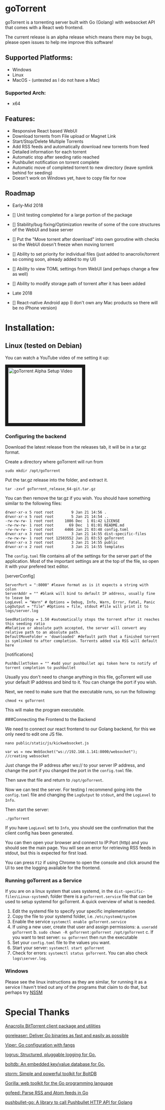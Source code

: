 # goTorrent

goTorrent is a torrenting server built with Go (Golang) with websocket API that comes with a React web frontend.

The current release is an alpha release which means there may be bugs, please open issues to help me improve this software!



## Supported Platforms:
- Windows
- Linux
- MacOS - (untested as I do not have a Mac)

### Supported Arch:
- x64

## Features:
 - Responsive React based WebUI
 - Download torrents from File upload or Magnet Link
 - Start/Stop/Delete Multiple Torrents
 - Add RSS feeds and automatically download new torrents from feed
 - Detailed information for each torrent
 - Automatic stop after seeding ratio reached
 - Pushbullet notification on torrent complete
 - Automatic move of completed torrent to new directory (leave symlink behind for seeding)
  - Doesn't work on Windows yet, have to copy file for now
 
## Roadmap
- Early-Mid 2018

 - [] Unit testing completed for a large portion of the package
 
 - [] Stability/bug fixing/Optimization rewrite of some of the core structures of the WebUI and base server
 
 - [] Put the "Move torrent after download" into own goroutine with checks so the WebUI doesn't freeze when moving torrent
 
 - [] Ability to set priority for individual files (just added to anacrolix/torrent so coming soon, already added to my UI)
 
 - [] Ability to view TOML settings from WebUI (and perhaps change a few as well)
 
 - [] Ability to modify storage path of torrent after it has been added
 
- Late 2018

 - [] React-native Android app (I don't own any Mac products so there will be no iPhone version)

# Installation:

## Linux (tested on Debian)

You can watch a YouTube video of me setting it up:

<a href="http://www.youtube.com/watch?feature=player_embedded&v=G0gO_cm_Oks
" target="_blank"><img src="http://img.youtube.com/vi/G0gO_cm_Oks/0.jpg" 
alt="goTorrent Alpha Setup Video" width="240" height="180" border="10" /></a>

### Configuring the backend

Download the latest release from the releases tab, it will be in a tar.gz format.

Create a directory where goTorrent will run from

    sudo mkdir /opt/goTorrent

Put the tar.gz release into the folder, and extract it.

    tar -zxvf goTorrent_release_64-git.tar.gz
    

You can then remove the tar.gz if you wish.  You should have something similar to the following files:

    drwxr-xr-x 5 root root        9 Jan 21 14:56 .
    drwxr-xr-x 5 root root        5 Jan 21 14:54 ..
    -rw-rw-rw- 1 root root     1086 Dec  1 01:42 LICENSE
    -rw-rw-rw- 1 root root       69 Dec  1 01:01 README.md
    -rw-rw-rw- 1 root root     4466 Jan 21 03:48 config.toml
    drwxr-xr-x 3 root root        3 Jan 21 14:55 dist-specific-files
    -rw-rw-rw- 1 root root 12503552 Jan 21 03:53 goTorrent
    drwxr-xr-x 3 root root        3 Jan 21 14:55 public
    drwxr-xr-x 2 root root        3 Jan 21 14:55 templates

The `config.toml` file contains all of the settings for the server part of the application.  Most of the important settings are at the top of the file, so open it with your prefered text editor.

[serverConfig]

    ServerPort = ":8000" #leave format as is it expects a string with colon
    ServerAddr = "" #blank will bind to default IP address, usually fine to leave be
    LogLevel = "Warn" # Options = Debug, Info, Warn, Error, Fatal, Panic
    LogOutput = "file" #Options = file, stdout #file will print it to logs/server.log

    SeedRatioStop = 1.50 #automatically stops the torrent after it reaches this seeding ratio
    #Relative or absolute path accepted, the server will convert any relative path to an absolute path.
    DefaultMoveFolder = 'downloaded' #default path that a finished torrent is symlinked to after completion. Torrents added via RSS will default here


[notifications]

    PushBulletToken = "" #add your pushbullet api token here to notify of torrent completion to pushbullet

Usually you don't need to change anything in this file, goTorrent will use your default IP address and bind to it.  You can change the port if you wish.

Next, we need to make sure that the executable runs, so run the following:

    chmod +x goTorrent

This will make the program executable.

###Connecting the Frontend to the Backend

We need to connect our react frontend to our Golang backend, for this we only need to edit one JS file.

    nano public/static/js/kickwebsocket.js

    var ws = new WebSocket("ws://192.168.1.141:8000/websocket"); //creating websocket

Just change the IP address after ws:// to your server IP address, and change the port if you changed the port in the `config.toml` file.

Then save that file and return to `/opt/goTorrent`.  

Now we can test the server.  For testing I recommend going into the `config.toml` file and changing the `LogOutput` to `stdout`, and the `LogLevel` to `Info`.

Then start the server:

    ./goTorrent 
    
If you have `LogLevel` set to `Info`, you should see the confirmation that the client config has been generated.

You can then open your browser and connect to IP:Port (http) and you should see the main page.  You will see an error for retrieving RSS feeds in stdout, but this is expected for first load.

You can press `F12` if using Chrome to open the console and click around the UI to see the logging available for the frontend.

### Running goTorrent as a Service

If you are on a linux system that uses systemd, in the `dist-specific-files\Linux-systemd\` folder there is a `goTorrent.service` file that can be used to setup systemd for goTorrent.  A quick overview of what is needed.

1. Edit the systemd file to specify your specific implementation
2. Copy the file to your systemd folder, i.e. `/etc/systemd/system`
3. Enable the service `systemctl enable goTorrent.service`
4. If using a new user, create that user and assign permissions:
    a. `useradd goTorrent`
    b. `sudo chown -R goTorrent:goTorrent /opt/goTorrent`
    c. If you want to test server: `su goTorrent` then run the executable
5. Set your `config.toml` file to the values you want.
6. Start your server: `systemctl start goTorrent`
7. Check for errors: `systemctl status goTorrent`.  You can also check `logs\server.log`.

### Windows

Please see the linux instructions as they are similar, for running it as a service I havn't tried out any of the programs that claim to do that, but perhaps try [NSSM](http://nssm.cc/download)


# Special Thanks
[Anacrolix BitTorrent client package and utilities](https://github.com/anacrolix/torrent)

[goreleaser: Deliver Go binaries as fast and easily as possible](https://github.com/goreleaser/goreleaser)

[Viper: Go configuration with fangs](https://github.com/spf13/viper)

[logrus: Structured, pluggable logging for Go.](https://github.com/sirupsen/logrus)

[boltdb: An embedded key/value database for Go.](https://github.com/boltdb/bolt)

[storm: Simple and powerful toolkit for BoltDB](https://github.com/asdine/storm)

[Gorilla: web toolkit for the Go programming language](http://www.gorillatoolkit.org/)

[gofeed: Parse RSS and Atom feeds in Go](https://github.com/mmcdole/gofeed)

[pushbullet-go: A library to call Pushbullet HTTP API for Golang](https://github.com/mitsuse/pushbullet-go)

